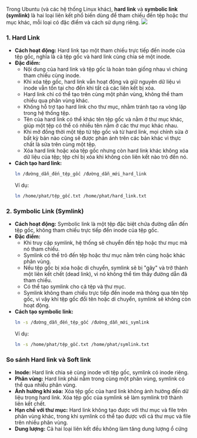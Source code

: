 
Trong Ubuntu (và các hệ thống Linux khác), **hard link** và **symbolic link (symlink)** là hai loại liên kết phổ biến dùng để tham chiếu đến tệp hoặc thư mục khác, mỗi loại có đặc điểm và cách sử dụng riêng.
![](https://img001.prntscr.com/file/img001/0btGDcCMQxWMuhTVOlVoRQ.png)
### 1. Hard Link
- **Cách hoạt động:** Hard link tạo một tham chiếu trực tiếp đến inode của tệp gốc, nghĩa là cả tệp gốc và hard link cùng chia sẻ một inode.
- **Đặc điểm:**
  - Nội dung của hard link và tệp gốc là hoàn toàn giống nhau vì chúng tham chiếu cùng inode.
  - Khi xóa tệp gốc, hard link vẫn hoạt động và giữ nguyên dữ liệu vì inode vẫn tồn tại cho đến khi tất cả các liên kết bị xóa.
  - Hard link chỉ có thể tạo trên cùng một phân vùng, không thể tham chiếu qua phân vùng khác.
  - Không hỗ trợ tạo hard link cho thư mục, nhằm tránh tạo ra vòng lặp trong hệ thống tệp.
  - Tên của hard link có thể khác tên tệp gốc và nằm ở thư mục khác, giúp một tệp có thể có nhiều tên nằm ở các thư mục khác nhau.
  - Khi mở đồng thời một tệp từ tệp gốc và từ hard link, mọi chỉnh sửa ở bất kỳ bản nào cũng sẽ được phản ánh trên các bản khác vì thực chất là sửa trên cùng một tệp.
  - Xóa hard link hoặc xóa tệp gốc nhưng còn hard link khác không xóa dữ liệu của tệp; tệp chỉ bị xóa khi không còn liên kết nào trỏ đến nó.
- **Cách tạo hard link:**
  ```bash
  ln /đường_dẫn_đến_tệp_gốc /đường_dẫn_mới_hard_link
  ```
  Ví dụ:
  ```bash
  ln /home/phat/tệp_gốc.txt /home/phat/hard_link.txt
  ```

### 2. Symbolic Link (Symlink)
- **Cách hoạt động:** Symbolic link là một tệp đặc biệt chứa đường dẫn đến tệp gốc, không tham chiếu trực tiếp đến inode của tệp gốc.
- **Đặc điểm:**
  - Khi truy cập symlink, hệ thống sẽ chuyển đến tệp hoặc thư mục mà nó tham chiếu.
  - Symlink có thể trỏ đến tệp hoặc thư mục nằm trên cùng hoặc khác phân vùng.
  - Nếu tệp gốc bị xóa hoặc di chuyển, symlink sẽ bị "gãy" và trở thành một liên kết chết (dead link), vì nó không thể tìm thấy đường dẫn đã tham chiếu.
  - Có thể tạo symlink cho cả tệp và thư mục.
  - Symlink không tham chiếu trực tiếp đến inode mà thông qua tên tệp gốc, vì vậy khi tệp gốc đổi tên hoặc di chuyển, symlink sẽ không còn hoạt động.
- **Cách tạo symbolic link:**
  ```bash
  ln -s /đường_dẫn_đến_tệp_gốc /đường_dẫn_mới_symlink
  ```
  Ví dụ:
  ```bash
  ln -s /home/phat/tệp_gốc.txt /home/phat/symlink.txt
  ```

### So sánh Hard link và Soft link
- **Inode:** Hard link chia sẻ cùng inode với tệp gốc, symlink có inode riêng.
- **Phân vùng:** Hard link phải nằm trong cùng một phân vùng, symlink có thể qua nhiều phân vùng.
- **Ảnh hưởng khi xóa:** Xóa tệp gốc của hard link không ảnh hưởng đến dữ liệu trong hard link. Xóa tệp gốc của symlink sẽ làm symlink trở thành liên kết chết.
- **Hạn chế với thư mục:** Hard link không tạo được với thư mục và file trên phân vùng khác, trong khi symlink có thể tạo được với cả thư mục và file trên nhiều phân vùng.
- **Dung lượng:** Cả hai loại liên kết đều không làm tăng dung lượng ổ cứng
